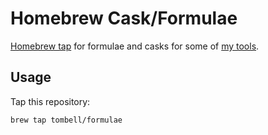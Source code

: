 # Homebrew Cask/Formulae

[Homebrew tap][brew-tap] for formulae and casks for some of [my tools][tombell].

## Usage

Tap this repository:

    brew tap tombell/formulae

[brew-tap]: https://github.com/Homebrew/brew/blob/master/docs/brew-tap.md
[tombell]: https://github.com/tombell
